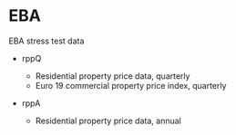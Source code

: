 # EBA
EBA stress test data

- rppQ
  - Residential property price data, quarterly
  - Euro 19 commercial property price index, quarterly
  
- rppA
  - Residential property price data, annual 

